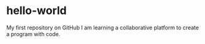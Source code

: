 # hello-world
My first repository on GitHub
I am learning a collaborative platform to create a program with code.

